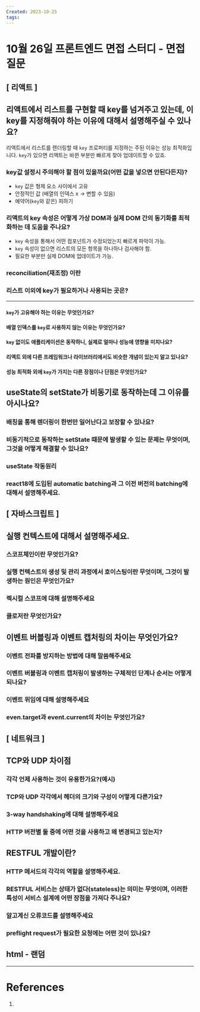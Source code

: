 ```yaml
---
Created: 2023-10-25
tags:
---
```

# 10월 26일 프론트엔드 면접 스터디 - 면접 질문
## [ 리액트 ]

## 리액트에서 리스트를 구현할 때 key를 넘겨주고 있는데, 이 key를 지정해줘야 하는 이유에 대해서 설명해주실 수 있나요?
리액트에서 리스트를 렌더링할 때 `key` 프로퍼티를 지정하는 주된 이유는 성능 최적화입니다. `key`가 있으면 리액트는 바뀐 부분만 빠르게 찾아 업데이트할 수 있죠.
### key값 설정시 주의해야 할 점이 있을까요(어떤 값을 넣으면 안된다든지)?
- `key` 값은 형제 요소 사이에서 고유
- 안정적인 값 (배열의 인덱스 x -> 변할 수 있음)
- 예약어(`key`와 같은) 피하기 
### 리액트의 key 속성은 어떻게 가상 DOM과 실제 DOM 간의 동기화를 최적화하는 데 도움을 주나요?
- `key` 속성을 통해서 어떤 컴포넌트가 수정되었는지 빠르게 파악이 가능.
- `key` 속성이 없으면 리스트의 모든 항목을 하나하나 검사해야 함.
- 필요한 부분만 실제 DOM에 업데이트가 가능. 
### reconciliation(재조정) 이란

### 리스트 이외에 key가 필요하거나 사용되는 곳은?

----
#### `key`가 고유해야 하는 이유는 무엇인가요?
#### 배열 인덱스를 `key`로 사용하지 않는 이유는 무엇인가요?
#### `key` 없이도 애플리케이션은 동작하니, 실제로 얼마나 성능에 영향을 미치나요?
#### 리액트 외에 다른 프레임워크나 라이브러리에서도 비슷한 개념이 있는지 알고 있나요?
#### 성능 최적화 외에 `key`가 가지는 다른 장점이나 단점은 무엇인가요?

## useState의 setState가 비동기로 동작하는데 그 이유를 아시나요?
### 배칭을 통해 렌더링이 한번만 일어난다고 보장할 수 있나요?
### 비동기적으로 동작하는 setState 때문에 발생할 수 있는 문제는 무엇이며, 그것을 어떻게 해결할 수 있나요?
### useState 작동원리
### react18에 도입된 automatic batching과 그 이전 버전의 batching에 대해서 설명해주세요.

## [ 자바스크립트 ]

## 실행 컨텍스트에 대해서 설명해주세요.
### 스코프체인이란 무엇인가요?
### 실행 컨텍스트의 생성 및 관리 과정에서 호이스팅이란 무엇이며, 그것이 발생하는 원인은 무엇인가요?
### 렉시컬 스코프에 대해 설명해주세요
### 클로저란 무엇인가요?
## 이벤트 버블링과 이벤트 캡처링의 차이는 무엇인가요?
### 이벤트 전파를 방지하는 방법에 대해 말씀해주세요
### 이벤트 버블링과 이벤트 캡처링이 발생하는 구체적인 단계나 순서는 어떻게 되나요?
### 이벤트 위임에 대해 설명해주세요
### even.target과 event.current의 차이는 무엇인가요?

## [ 네트워크 ] 

## TCP와 UDP 차이점
### 각각 언제 사용하는 것이 유용한가요?(예시)
### TCP와 UDP 각각에서 헤더의 크기와 구성이 어떻게 다른가요?
### 3-way handshaking에 대해 설명해주세요
### HTTP 버전별 둘 중에 어떤 것을 사용하고 왜 변경되고 있는지?
## RESTFUL 개발이란?
### HTTP 메서드의 각각의 역할을 설명해주세요.
### RESTFUL 서비스는 상태가 없다(stateless)는 의미는 무엇이며, 이러한 특성이 서비스 설계에 어떤 장점을 가져다 주나요?
### 알고계신 오류코드를 설명해주세요
### preflight request가 필요한 요청에는 어떤 것이 있나요?

## html - 랜덤


---
# References
1. 